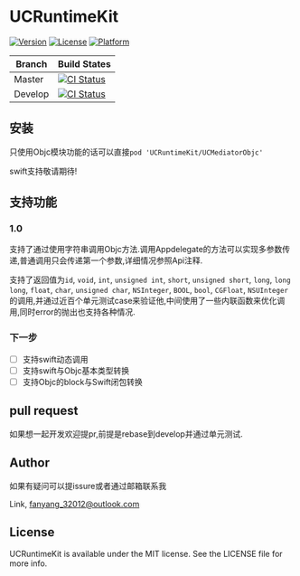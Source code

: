 # UCRuntimeKit

[![Version](https://img.shields.io/cocoapods/v/UCRuntimeKit.svg?style=flat)](https://cocoapods.org/pods/UCRuntimeKit)
[![License](https://img.shields.io/cocoapods/l/UCRuntimeKit.svg?style=flat)](https://cocoapods.org/pods/UCRuntimeKit)
[![Platform](https://img.shields.io/cocoapods/p/UCRuntimeKit.svg?style=flat)](https://cocoapods.org/pods/UCRuntimeKit)


| Branch | Build States  |
| --- | ---  |
| Master  |[![CI Status](https://travis-ci.org/TryRuntime/UCRuntimeKit.svg?branch=master)](https://travis-ci.org/TryRuntime/UCRuntimeKit)|
| Develop |[![CI Status](https://api.travis-ci.org/TryRuntime/UCRuntimeKit.svg?branch=develop)](https://travis-ci.org/TryRuntime/UCRuntimeKit) |

## 安装

只使用Objc模块功能的话可以直接`pod 'UCRuntimeKit/UCMediatorObjc'`

swift支持敬请期待!

## 支持功能

### 1.0
支持了通过使用字符串调用Objc方法.调用Appdelegate的方法可以实现多参数传递,普通调用只会传递第一个参数,详细情况参照Api注释.

支持了返回值为`id`, `void`, `int`, `unsigned int`, `short`, `unsigned short`, `long`, `long long`, `float`, `char`, `unsigned char`, `NSInteger`, `BOOL`, `bool`, `CGFloat`, `NSUInteger` 的调用,并通过近百个单元测试case来验证他,中间使用了一些内联函数来优化调用,同时error的抛出也支持各种情况.

### 下一步

* [ ] 支持swift动态调用
* [ ] 支持swift与Objc基本类型转换
* [ ] 支持Objc的block与Swift闭包转换

## pull request

如果想一起开发欢迎提pr,前提是rebase到develop并通过单元测试.

## Author

如果有疑问可以提issure或者通过邮箱联系我

Link, fanyang_32012@outlook.com

## License

UCRuntimeKit is available under the MIT license. See the LICENSE file for more info.
